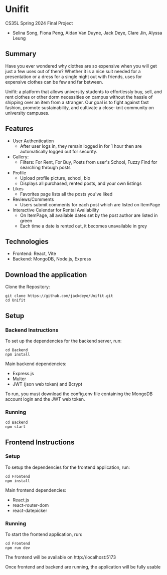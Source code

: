 # Unifit
CS35L Spring 2024 Final Project
- Selina Song, Fiona Peng, Aidan Van Duyne, Jack Deye, Clare Jin, Alyssa Leung

## Summary
Have you ever wondered why clothes are so expensive when you will get just a few uses out of them? Whether it is a nice suit needed for a presentation or a dress for a single night out with friends, uses for expensive clothes can be few and far between. 

Unifit: a platform that allows university students to effortlessly buy, sell, and rent clothes or other dorm necessities on campus without the hassle of shipping over an item from a stranger. Our goal is to fight against fast fashion, promote sustainability, and cultivate a close-knit community on university campuses. 
## Features
- User Authentication
  - After user logs in, they remain logged in for 1 hour then are automatically logged out for security.
- Gallery:
  - Filters: For Rent, For Buy, Posts from user's School, Fuzzy Find for searching through posts
- Profile
  - Upload profile picture, school, bio
  - Displays all purchased, rented posts, and your own listings 
- Likes
  - Favorites page lists all the posts you've liked
- Reviews/Comments
  - Users submit comments for each post which are listed on ItemPage
- Interactive Calendar for Rental Availability
  - On ItemPage, all available dates set by the post author are listed in green
  - Each time a date is rented out, it becomes unavailable in grey

## Technologies
- Frontend: React, Vite
- Backend: MongoDB, Node.js, Express

## Download the application
Clone the Repository:

```
git clone https://github.com/jackdeye/Unifit.git
cd Unifit
```

## Setup
### Backend Instructions
To set up the dependencies for the backend server, run:
```
cd Backend
npm install
```
Main backend dependencies:
- Express.js
- Multer
- JWT (json web token) and Bcrypt

 To run, you must download the config.env file containing the MongoDB account login and the JWT web token.
 
### Running
```
cd Backend
npm start
```
## Frontend Instructions
### Setup
To setup the dependencies for the frontend application, run:
```
cd Frontend
npm install
```
Main frontend dependencies:
- React.js
- react-router-dom
- react-datepicker
### Running
To start the frontend application, run:
```
cd Frontend
npm run dev
```
The frontend will be available on http://localhost:5173

Once frontend and backend are running, the application will be fully usable

